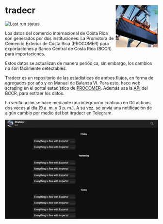 # tradecr <img src='man/figures/logo.jpg' align="right" height="139"/>

![Last run status](https://github.com/mmc00/tradecr/.github/workflows/targets.yaml/badge.svg)

Los datos del comercio internacional de Costa Rica son generados por dos instituciones:
La Promotora de Comercio Exterior de Costa Rica (PROCOMER) para exportaciones y Banco Central de Costa Rica (BCCR) para importaciones.

Estos datos se actualizan de manera periódica, sin embargo, los cambios no son fácilmente detectables. 

Tradecr es un repositorio de las estadísticas de ambos flujos, en forma de agregados por año y en Manual de Balanza VI.
Para esto, hace web scraping en el portal estadístico de [PROCOMER](http://servicios.procomer.go.cr/estadisticas/inicio.aspx). Además usa la [API](https://gee.bccr.fi.cr/Indicadores/Suscripciones/WS/wsindicadoreseconomicos.asmx)
del BCCR, para extraer los datos.

La verificación se hace mediante una integración continua en Git actions, dos veces al día (9 a. m. y 3 p. m.). A su vez, se envía una notificación de algún cambio por medio del bot itradecr en Telegram.

![Screenshot](man/figures/telegram.JPG)
